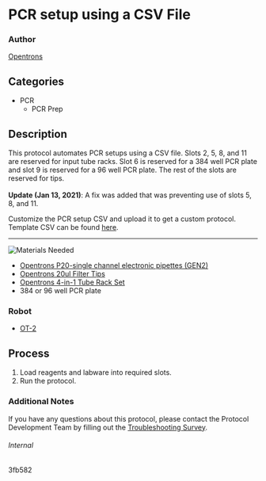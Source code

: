# PCR setup using a CSV File

### Author
[Opentrons](https://opentrons.com/)



## Categories
* PCR
	* PCR Prep

## Description
This protocol automates PCR setups using a CSV file. Slots 2, 5, 8, and 11 are reserved for input tube racks. Slot 6 is reserved for a 384 well PCR plate and slot 9 is reserved for a 96 well PCR plate. The rest of the slots are reserved for tips.</br>
</br>
**Update (Jan 13, 2021)**: A fix was added that was preventing use of slots 5, 8, and 11.

Customize the PCR setup CSV and upload it to get a custom protocol. Template CSV can be found [here](https://opentrons-protocol-library-website.s3.amazonaws.com/Technical+Notes/3fb582/PCR+Setup+Template+-+Sheet1.csv).

---
![Materials Needed](https://s3.amazonaws.com/opentrons-protocol-library-website/custom-README-images/001-General+Headings/materials.png)

* [Opentrons P20-single channel electronic pipettes (GEN2)](https://shop.opentrons.com/collections/ot-2-robot/products/single-channel-electronic-pipette?variant=31059478970462)
* [Opentrons 20ul Filter Tips](https://shop.opentrons.com/collections/opentrons-tips/products/opentrons-20ul-filter-tips)
* [Opentrons 4-in-1 Tube Rack Set](https://shop.opentrons.com/products/tube-rack-set-1)
* 384 or 96 well PCR plate

### Robot
* [OT-2](https://opentrons.com/ot-2)

## Process
1. Load reagents and labware into required slots.
2. Run the protocol.

### Additional Notes
If you have any questions about this protocol, please contact the Protocol Development Team by filling out the [Troubleshooting Survey](https://protocol-troubleshooting.paperform.co/).

###### Internal
3fb582
